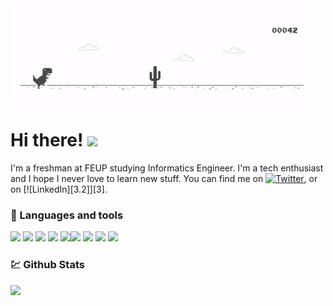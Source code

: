 <img src="https://github.com/gui1612/gui1612/blob/main/gifs/dino-chrome.gif">

# Hi there! <img src="https://raw.githubusercontent.com/MartinHeinz/MartinHeinz/master/wave.gif" width="30px">

I'm a freshman at FEUP studying Informatics Engineer. I'm a tech enthusiast and I hope I never love to learn new stuff.
You can find me on [![Twitter][1.2]][1], or on [![LinkedIn][3.2]][3].

<!-- Icons -->

[1.2]: http://i.imgur.com/wWzX9uB.png (twitter icon without padding)
[2.2]: https://raw.githubusercontent.com/MartinHeinz/MartinHeinz/master/linkedin-3-16.png (LinkedIn icon without padding)

<!-- Links to your social media accounts -->

[1]: https://twitter.com/guix1612
[2]: https://www.linkedin.com/in/guilherme-almeida-5007931b3/

### :wrench: Languages and tools 

![](https://img.shields.io/badge/OS-Linux-informational?style=flat&logo=linux&logoColor=white&color=2bbc8a) ![](https://img.shields.io/badge/Editor-Vim-informational?style=flat&logo=Vim&logoColor=white&color=2bbc8a) ![](https://img.shields.io/badge/Editor-IntelliJ%20IDEA-informational?style=flat&logo=IntelliJ-IDEA&logoColor=white&color=2bbc8a) ![](https://img.shields.io/badge/Editor-Visual%20Studio%20Code-informational?style=flat&logo=visual-studio-code&logoColor=white&color=2bbc8a) ![](https://img.shields.io/badge/Code-Python-informational?style=flat&logo=Python&logoColor=white&color=2bbc8a)![](https://img.shields.io/badge/Code-C-informational?style=flat&logo=C&logoColor=white&color=2bbc8a) ![](https://img.shields.io/badge/Code-Kotlin-informational?style=flat&logo=Kotlin&logoColor=white&color=2bbc8a) ![](https://img.shields.io/badge/Shell-Bash-informational?style=flat&logo=GNU-Bash&logoColor=white&color=2bbc8a) ![](https://img.shields.io/badge/Tools-Git-informational?style=flat&logo=Git&logoColor=white&color=2bbc8a)

### :chart: Github Stats

[![](https://github-readme-stats.vercel.app/api?username=gui1612&count_private=true)](https://github.com/anuraghazra/github-readme-stats)
